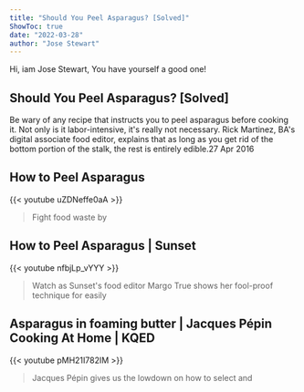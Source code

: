 ```yaml
---
title: "Should You Peel Asparagus? [Solved]"
ShowToc: true 
date: "2022-03-28"
author: "Jose Stewart" 
---
```


Hi, iam Jose Stewart, You have yourself a good one!
## Should You Peel Asparagus? [Solved]
 Be wary of any recipe that instructs you to peel asparagus before cooking it. Not only is it labor-intensive, it's really not necessary. Rick Martinez, BA's digital associate food editor, explains that as long as you get rid of the bottom portion of the stalk, the rest is entirely edible.27 Apr 2016

## How to Peel Asparagus
{{< youtube uZDNeffe0aA >}}
>Fight food waste by 

## How to Peel Asparagus | Sunset
{{< youtube nfbjLp_vYYY >}}
>Watch as Sunset's food editor Margo True shows her fool-proof technique for easily 

## Asparagus in foaming butter | Jacques Pépin Cooking At Home | KQED
{{< youtube pMH21I782IM >}}
>Jacques Pépin gives us the lowdown on how to select and 

